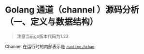 # Golang 通道（channel ）源码分析（一、定义与数据结构）

> 注意当前go版本代码为1.23

Channel 在运行时的内部表示是 [`runtime.hchan`](https://draveness.me/golang/tree/runtime.hchan)